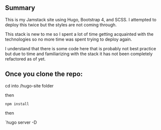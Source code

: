 ## Summary
This is my Jamstack site using Hugo, Bootstrap 4, and SCSS. I attempted to deploy this twice but the styles are not coming through.

This stack is new to me so I spent a lot of time getting acquainted with the technologies so no more time was spent trying to deploy again.

I understand that there is some code here that is probably not best practice but due to time and familiarizing with the stack it has not been completely refactored as of yet.

## Once you clone the repo:
cd into /hugo-site folder

then 

`npm install`

then

`hugo server -D

